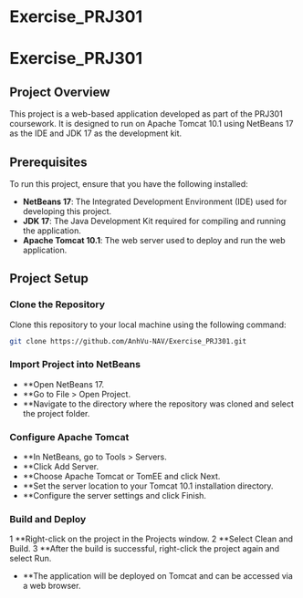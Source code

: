 # Exercise_PRJ301

# Exercise_PRJ301

## Project Overview

This project is a web-based application developed as part of the PRJ301 coursework. It is designed to run on Apache Tomcat 10.1 using NetBeans 17 as the IDE and JDK 17 as the development kit.

## Prerequisites

To run this project, ensure that you have the following installed:

- **NetBeans 17**: The Integrated Development Environment (IDE) used for developing this project.
- **JDK 17**: The Java Development Kit required for compiling and running the application.
- **Apache Tomcat 10.1**: The web server used to deploy and run the web application.

## Project Setup

### Clone the Repository

Clone this repository to your local machine using the following command:

```bash
git clone https://github.com/AnhVu-NAV/Exercise_PRJ301.git
```
### Import Project into NetBeans
- **Open NetBeans 17.
- **Go to File > Open Project.
- **Navigate to the directory where the repository was cloned and select the project folder.
### Configure Apache Tomcat
- **In NetBeans, go to Tools > Servers.
- **Click Add Server.
- **Choose Apache Tomcat or TomEE and click Next.
- **Set the server location to your Tomcat 10.1 installation directory.
- **Configure the server settings and click Finish.
### Build and Deploy
1 **Right-click on the project in the Projects window.
2 **Select Clean and Build.
3 **After the build is successful, right-click the project again and select Run.
- **The application will be deployed on Tomcat and can be accessed via a web browser.

